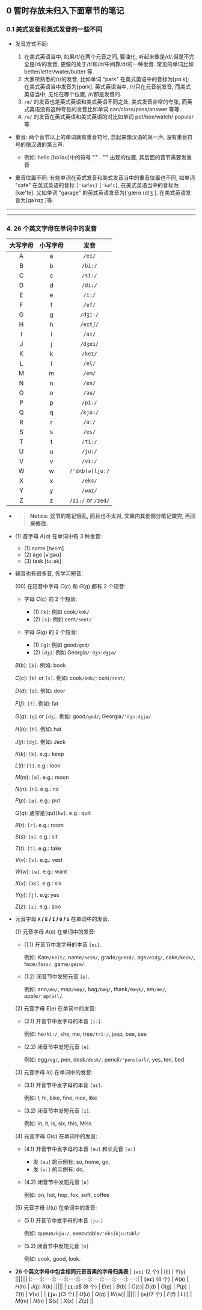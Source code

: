 
## 0 暂时存放未归入下面章节的笔记

### 0.1 美式发音和英式发音的一些不同
- 发音方式不同:
    1. 在美式英语当中, 如果/t/在两个元音之间, 要浊化, 听起来像是/d/,但是不完全是/d/的发音,
       更像的处于/t/和/d/中间靠/d/的一种发音. 常见的单词比如 better/letter/water/butter 等. 
    2. 大家所熟悉的/r/的发音, 比如单词 "park" 在英式英语中的音标为[pɑːk]; 
       在美式英语当中发音为[pɑrk]. 英式英语当中, /r/只在元音前发音, 而美式英语当中, 
       无论在哪个位置, /r/都是发音的. 
    3. `/æ/` 的发音也是英式英语和美式英语不同之处, 美式发音非常的夸张, 
       而英式英语没有这种夸张的发音比如单词 can/class/pass/answer 等等. 
    4. `/ɑ/` 的发音在英式英语和美式英语的对比如单词 pot/box/watch/ popular 等. 

- 重音: 两个音节以上的单词就有重音符号, 念起来像汉语的第一声,
  没有重音符号的像汉语的第三声. 
  + 例如: hello [həˈləʊ]中的符号 "ˈ" .  "ˈ" 出现的位置, 其后面的音节需要发重音
  
- 重音位置不同: 有些单词在英式发音和美式发音当中的重音位置也不同,
  如单词 "cafe" 在英式英语的音标 `['kæfeɪ]` `['kæfɪ]`,
  在美式英语当中的音标为[kæ'fe]. 又如单词 "garage"
  的英式英语发音为['gærɑː(d)ʒ ], 在美式英语发音为[gəˈrɑʒ ]等. 


------
------

### 4. 26 个英文字母在单词中的发音
| 大写字母| 小写字母| 发音|
|:---:|:---:|:---:|
| A | a | `/eɪ/` |
| B | b | `/biː/` |
| C | c | `/si:/` |
| D | d | `/di:/` |
| E | e | `/i:/` |
| F | f | `/ef/` |
| G | g | `/dʒi:/` |
| H | h | `/eɪtʃ/` |
| I | i | `/aɪ/` |
| J | j | `/dʒeɪ/` |
| K | k | `/keɪ/` |
| L | l | `/el/` |
| M | m | `/em/` |
| N | n | `/en/` |
| O | o | `/əu/` |
| P | p | `/pi:/` |
| Q | q | `/kju:/` |
| R | r | `/ɑ:/` |
| S | s | `/es/` |
| T | t | `/ti:/` |
| U | u | `/ju:/` |
| V | v | `/vi:/` |
| W | w | `/'dʌb(ə)ljuː/` |
| X | x | `/eks/` |
| Y | y | `/waɪ/` |
| Z | z | `/zi:/` or `/zed/` |

- > **Notice: 这节的笔记很乱, 而且也不太对, 文章内其他部分笔记做完, 再回来修改.**
- (1) 首字母 $A(a)$ 在单词中有 3 种发音:
    - (1) name [n`eɪ`m]
    - (2) ago [`ə`'gəʊ]
    - (3) task [t`ɑː`sk]

- 辅音也有很多音, 先学习短音.
  
  (00) 在短音中字母 $C(c)$ 和 $G(g)$ 都有 2 个短音:
    + 字母 $C(c)$ 的 2 个短音:
        - (1) `[k]`: 例如 cook`/kʊk/`
        - (2) `[s]`: 例如 cent`/sent/`

    + 字母 $G(g)$ 的 2 个短音:
        - (1) `[ɡ]`: 例如 good`/gʊd/`
        - (2) `[dʒ]`: 例如 Georgia`/'dʒɔ:dʒjə/`

  $B(b)$: `[b]`. 例如: book

  $C(c)$: `[k]` or `[s]`. 例如: cook`/kʊk/`; cent`/sent/`
  
  $D(d)$: `[d]`. 例如: door

  $F(f)$: `[f]`. 例如: fat
  
  $G(g)$: `[g]` or `[dʒ]`. 例如: good`/gʊd/`; Georgia`/'dʒɔ:dʒjə/`

  $H(h)$: `[h]`. 例如: hat

  $J(j)$: `[dʒ]`. 例如: Jack
  
  $K(k)$: `[k]`. e.g.: keep
  
  $L(l)$: `[l]`. e.g.: look
  
  $M(m)$: `[m]`. e.g.: moon
  
  $N(n)$: `[n]`. e.g.: no
  
  $P(p)$: `[p]`. e.g.: put

  $Q(q)$: 通常是(qu)`[kw]`. e.g.: quit

  $R(r)$: `[r]`. e.g.: room
  
  $S(s)$: `[s]`. e.g.: sit
  
  $T(t)$: `[t]`. e.g.: take
  
  $V(v)$: `[v]`. e.g.: vest
  
  $W(w)$: `[w]`. e.g.: want
  
  $X(x)$: `[ks]`. e.g.: six
  
  $Y(y)$: `[j]`. e.g: yes

  $Z(z)$: `[z]`. e.g.: zoo


- 元音字母 **`A` / `E` / `I` / `O` / `U`** 在单词中的发音.

  (1) 元音字母 $A$(a) 在单词中的发音:
    + (1.1) 开音节中发字母的本音 `[eɪ]`.

      例如: Kate`/keit/`, name`/neɪm/`, grade`/greɪd/`,
      age`/eɪdʒ/`, cake`/keɪk/`, face`/feɪs/`, game`/geɪm/`.
    + (1.2) 闭音节中发短元音 `[æ]`.

      例如: ann`/æn/`, map`/mæp/`, bag`/bæg/`, thank`/θæŋk/`, am`/æm/`, apple`/'æp(ə)l/`.
  
  (2) 元音字母 $E$(e) 在单词中的发音: 
    + (2.1) 开音节中发字母的本音 `[i:]`.
      
      例如: he`/hiː/`, she, me, tree`/triː/`, jeep, bee, see

    + (2.2) 闭音节中发短元音 `[e]`.
      
      例如: egg`/eg/`, pen, desk`/desk/`, pencil`/'pens(ə)l/`, yes, ten, bed 
  
  (3) 元音字母 $I$(i) 在单词中的发音:
    + (3.1) 开音节中发字母的本音 `[aɪ]`.
      
      例如: I, hi, bike, fine, nice, like
    + (3.2) 闭音节中发短元音 `[ɪ]`.
      
      例如: in, it, is, six, this, Miss
  
  (4) 元音字母 $O$(o) 在单词中的发音: 
    + (4.1) 开音节中发字母的本音 `[əu]` 和长元音 `[u:]`
        - 发 `[əu]` 的示例有: so, home, go, 
        - 发 `[u:]` 的示例有: do, 
    + (4.2) 闭音节中发短元音 `[ɒ]`
      
      例如: on, hot, hop, fox, soft, coffee 
  
  (5) 元音字母 $U$(u) 在单词中的发音:
    + (5.1) 开音节中发字母的本音 `[ju:]`
      
      例如: queue`/kjuː/`, executable`/'eksikju:təbl/`
    + (5.2) 闭音节中发短元音 `[ʊ]`

      例如: cook, good, look.

- **26 个英文字母中包含相同元音音素的字母归类表**
    | `[aɪ]` (2 个) | $I$(i) | $Y$(y) |||||||
    |:---:|:---:|:---:|:---:|:---:|:---:|:---:|:---:|:---:|
    | **`[eɪ]`** (4 个) | $A$(a) | $H$(h) | $J$(j)| $K$(k) |||||
    | **`[i:]`**$ (8 个) | $E$(e) | $B$(b) | $C$(c)| $D$(d) | $G$(g) | $P$(p) | $T$(t) | $V$(v) |
    | **`[ju:]`**(3 个) | $U$(u) | $Q$(q) | $W$(w)| |||||
    | **`[e]`**(7 个) | $F$(f) | $L$(l) | $M$(m) | $N$(n) | $S$(s) | $X$(x) | $Z$(z) ||